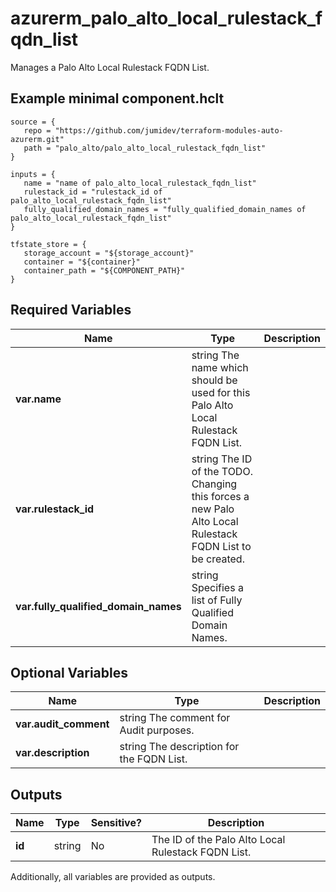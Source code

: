 # azurerm_palo_alto_local_rulestack_fqdn_list

Manages a Palo Alto Local Rulestack FQDN List.

## Example minimal component.hclt

```hcl
source = {
   repo = "https://github.com/jumidev/terraform-modules-auto-azurerm.git" 
   path = "palo_alto/palo_alto_local_rulestack_fqdn_list" 
}

inputs = {
   name = "name of palo_alto_local_rulestack_fqdn_list" 
   rulestack_id = "rulestack_id of palo_alto_local_rulestack_fqdn_list" 
   fully_qualified_domain_names = "fully_qualified_domain_names of palo_alto_local_rulestack_fqdn_list" 
}

tfstate_store = {
   storage_account = "${storage_account}" 
   container = "${container}" 
   container_path = "${COMPONENT_PATH}" 
}

```

## Required Variables

| Name | Type |  Description |
| ---- | --------- |  ----------- |
| **var.name** | string  The name which should be used for this Palo Alto Local Rulestack FQDN List. | 
| **var.rulestack_id** | string  The ID of the TODO. Changing this forces a new Palo Alto Local Rulestack FQDN List to be created. | 
| **var.fully_qualified_domain_names** | string  Specifies a list of Fully Qualified Domain Names. | 

## Optional Variables

| Name | Type |  Description |
| ---- | --------- |  ----------- |
| **var.audit_comment** | string  The comment for Audit purposes. | 
| **var.description** | string  The description for the FQDN List. | 



## Outputs

| Name | Type | Sensitive? | Description |
| ---- | ---- | --------- | --------- |
| **id** | string | No  | The ID of the Palo Alto Local Rulestack FQDN List. | 

Additionally, all variables are provided as outputs.
